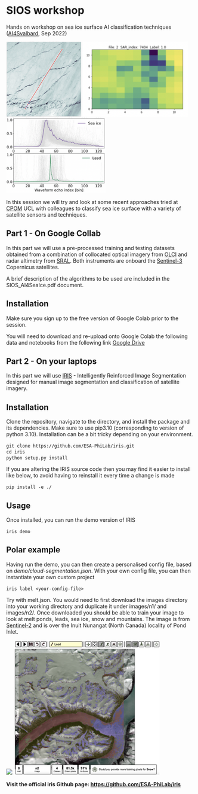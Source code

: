 # SIOS workshop
Hands on workshop on sea ice surface AI classification techniques (<a href="https://sios-svalbard.org/AI4Svalbard">AI4Svalbard</a>, Sep 2022)

<p float="left">
  <img src="preview/OLCI_SAR.jpg" height="200"/>
  <img src="preview/SAR_index.jpg" height="200"/> 
  <img src="preview/Echoes.png" height="200"/> 
</p>

In this session we will try and look at some recent approaches tried at <a href="http://www.cpom.ucl.ac.uk/group/">CPOM</a> UCL with colleagues to classify sea ice surface with a variety of satellite sensors and techniques. 

## Part 1 - On Google Collab 

In this part we will use a pre-processed training and testing datasets obtained from a combination of collocated optical imagery from <a href="https://sentinels.copernicus.eu/web/sentinel/technical-guides/sentinel-3-olci">OLCI</a> and radar altimetry from <a href="https://sentinels.copernicus.eu/web/sentinel/technical-guides/sentinel-3-altimetry/instrument/sral">SRAL</a>. Both instruments are onboard the <a href="https://sentinel.esa.int/web/sentinel/missions/sentinel-3">Sentinel-3</a> Copernicus satellites. 

A brief description of the algorithms to be used are included in the SIOS_AI4SeaIce.pdf document. 

## Installation 

Make sure you sign up to the free version of Google Colab prior to the session. 

You will need to download and re-upload onto Google Colab the following data and notebooks from the following link <a href="https://drive.google.com/file/d/1OovNRyq-lN0qw83452E6_dt9iz4bEOJh/view?usp=sharing">Google Drive</a>

## Part 2 - On your laptops

In this part we will use <a href="https://github.com/ESA-PhiLab/iris">IRIS</a> - Intelligently Reinforced Image Segmentation designed for manual image segmentation and classification of satellite imagery. 

## Installation 
Clone the repository, navigate to the directory, and install the package and its dependencies. Make sure to use pip3.10 (corresponding to version of python 3.10). Installation can be a bit tricky depending on your environment.

```
git clone https://github.com/ESA-PhiLab/iris.git
cd iris
python setup.py install
```

If you are altering the IRIS source code then you may find it easier to install like below, to avoid having to reinstall it every time a change is made
```
pip install -e ./
```

## Usage

Once installed, you can run the demo version of IRIS

```
iris demo
```

## Polar example

Having run the demo, you can then create a personalised config file, based on _demo/cloud-segmentation.json_. With your own config file, you can then instantiate your own custom project

```
iris label <your-config-file>
```

Try with melt.json. You would need to first download the images directory into your working directory and duplicate it under images/n1/ and images/n2/. Once downloaded you should be able to train your image to look at melt ponds, leads, sea ice, snow and mountains. The image is from <a href="https://github.com/ESA-PhiLab/iris">Sentinel-2</a> and is over the Inuit Nunangat (North Canada) locality of Pond Inlet. 

<p float="left">
 <img src="preview/image1.png" height="360"/>
 <img src="preview/IRISoutput.png" height="360"/>
</p>

**Visit the official iris Github page:  https://github.com/ESA-PhiLab/iris**
